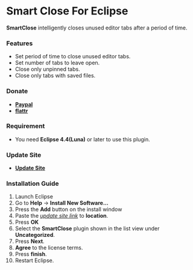 # Smart Close For Eclipse

__SmartClose__ intelligently closes unused editor tabs after a period of time.

### Features

* Set period of time to close unused editor tabs.
* Set number of tabs to leave open.
* Close only unpinned tabs.
* Close only tabs with saved files.

### Donate

* __[Paypal](https://googledrive.com/host/0Bw1KseIE5s6cTXRJcWZzbTU0Q3c/index.html)__
* __[flattr](https://flattr.com/donation/give/to/mystilleef)__

### Requirement

* You need __Eclipse 4.4(Luna)__ or later to use this plugin.

### Update Site

* __[Update Site](https://raw.github.com/mystilleef/eclipse-smartclose-updatesite/master/com.laboki.eclipse.updatesite.smartclose)__

### Installation Guide

1. Launch Eclipse
2. Go to __Help__ -> __Install New Software...__
3. Press the __Add__ button on the install window
4. Paste the *[update site link](https://raw.github.com/mystilleef/eclipse-smartclose-updatesite/master/com.laboki.eclipse.updatesite.smartclose)* to __location__.
5. Press __OK__
6. Select the __SmartClose__ plugin shown in the list view under __Uncategorized__.
7. Press __Next__.
8. __Agree__ to the license terms.
9. Press __finish__. 
10. Restart Eclipse.

